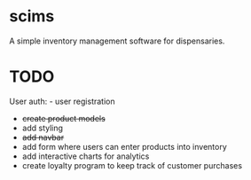 # scims
A simple inventory management software for dispensaries.

TODO
==================================
User auth:
	- user registration

- ~~create product models~~
- add styling
- ~~add navbar~~
- add form where users can enter products into inventory
- add interactive charts for analytics
- create loyalty program to keep track of customer purchases
